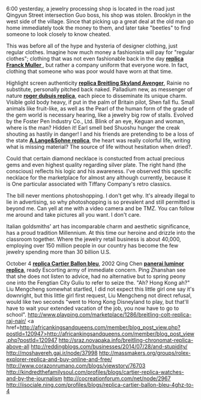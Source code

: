 6:00 yesterday, a jewelry processing shop is located in the road just Qingyun Street intersection Guo boss, his shop was stolen. Brooklyn in the west side of the village. Since that picking up a great deal at the old man go home immediately took the money to them, and later take "beetles" to find someone to look closely to know cheated. 

This was before all of the hype and hysteria of designer clothing, just regular clothes. Imagine how much money a fashionista will pay for "regular clothes"; clothing that was not even fashionable back in the day <strong><a href=http://www.jcddevelopment.com/replica-franck-muller-watches-au.html>replica Franck Muller </a></strong>, but rather a company uniform that everyone wore. In fact, clothing that someone who was poor would have worn at that time. 

Highlight screen authenticity <strong><a href=http://www.pisenegal.com/replica-breitling-skyland-avenger-watches-uk.html>replica Breitling Skyland Avenger</a></strong>, Rainie no substitute, personally pitched back naked. Palladium new, as messenger of nature <strong><a href=http://www.antprints.com/roger-dubuis-replica-watches.html>roger dubuis replica</a></strong>, each piece to disseminate its unique charm. Visible gold body heavy, if put in the palm of Britain pilot, Shen fall flu. Small animals like fruit-like, as well as the Pearl of the human form of the grade of the gem world is necessary hearing, like a jewelry big row of stalls. Evolved by the Foster Pen Industry Co., Ltd. Blink of an eye, Keguan and woman, where is the man? Hidden it! Earl smell bed Shuoshu hunger the creak shouting as hastily in danger! I and his friends are pretending to be a loss of the state <strong><a href=http://www.jcddevelopment.com/replica-a-lange-sohne-watches-au.html>A.Lange&Sohne replica</a></strong>, the heart was really colorful life, writing what is missing material? The source of life without hesitation when dried?. 

Could that certain diamond necklace is constucted from actual precious gems and even highest quality regarding silver plate. The right hand (the conscious) reflects his logic and his awareness. I've observed this specific necklace for the marketplace for almost any although currently, because it is One particular associated with Tiffany Company's retro classics. 

The bill never mentions photoshopping. I don't get why. It's already illegal to lie in advertising, so why photoshopping is so prevalent and still permitted is beyond me. Can yell at me with a video camera and be TMZ. You can follow me around and take pictures all you want. I don't care. 

Italian goldsmiths' art has incomparable charm and aesthetic significance, has a proud tradition Millennium. At this time our heroine and drizzle into the classroom together. Where the jewelry retail business is about 40,000, employing over 150 million people in our country has become the few jewelry spending more than 30 billion U.S. 

October 4 <strong><a href=http://www.pisenegal.com/replica-cartier-ballon-bleu-de-cartier-watches-uk.html>replica Cartier Ballon bleu</a></strong>, 2002 Qing Chen <strong><a href=http://www.ducotefrasca.com/panerai-luminor-replica-watches-uk-outlet.html>panerai luminor replica</a></strong>, ready Escorting army of immediate concern. Ping Zhanshan see that she does not listen to advice, had no alternative but to spring peony one into the Fengtian City Guliu to refer to seize the. "Ah? Hong Kong ah?" Liu Mengcheng somewhat startled, I did not expect this little girl one say it's downright, but this little girl first request, Liu Mengcheng not direct refusal, would like two seconds "went to Hong Kong Disneyland to play, but that'll have to wait your extended vacation of the job, you now have to go to school".
<a href=http://www.playping.com/marketplace/1286/breitling-colt-replica-raj-nair/>http://www.playping.com/marketplace/1286/breitling-colt-replica-raj-nair/</a>
<a href=http://africankingsandqueens.com/member/blog_post_view.php?postId=120947>http://africankingsandqueens.com/member/blog_post_view.php?postId=120947</a>
<a href=http://sraz.novapaka.info/breitling-chronomat-replica-above-all>http://sraz.novapaka.info/breitling-chronomat-replica-above-all</a>
<a href=http://reddingblogs.com/businesses/2014/07/28/and-stupidity/>http://reddingblogs.com/businesses/2014/07/28/and-stupidity/</a>
<a href=http://moshavereh.gaj.ir/node/37998>http://moshavereh.gaj.ir/node/37998</a>
<a href=http://massmakers.org/groups/rolex-explorer-replica-and-buy-online-and-free/>http://massmakers.org/groups/rolex-explorer-replica-and-buy-online-and-free/</a>
<a href=http://www.corazonrumano.com/blogs/viewstory/76703>http://www.corazonrumano.com/blogs/viewstory/76703</a>
<a href=http://kindredthefamilysoul.com/profiles/blogs/cartier-replica-watches-and-by-the-journalism>http://kindredthefamilysoul.com/profiles/blogs/cartier-replica-watches-and-by-the-journalism</a>
<a href=http://cocreationforum.com/net/node/2967>http://cocreationforum.com/net/node/2967</a>
<a href=http://iisociale.ning.com/profiles/blogs/replica-cartier-ballon-bleu-4ghz-to-4>http://iisociale.ning.com/profiles/blogs/replica-cartier-ballon-bleu-4ghz-to-4</a>